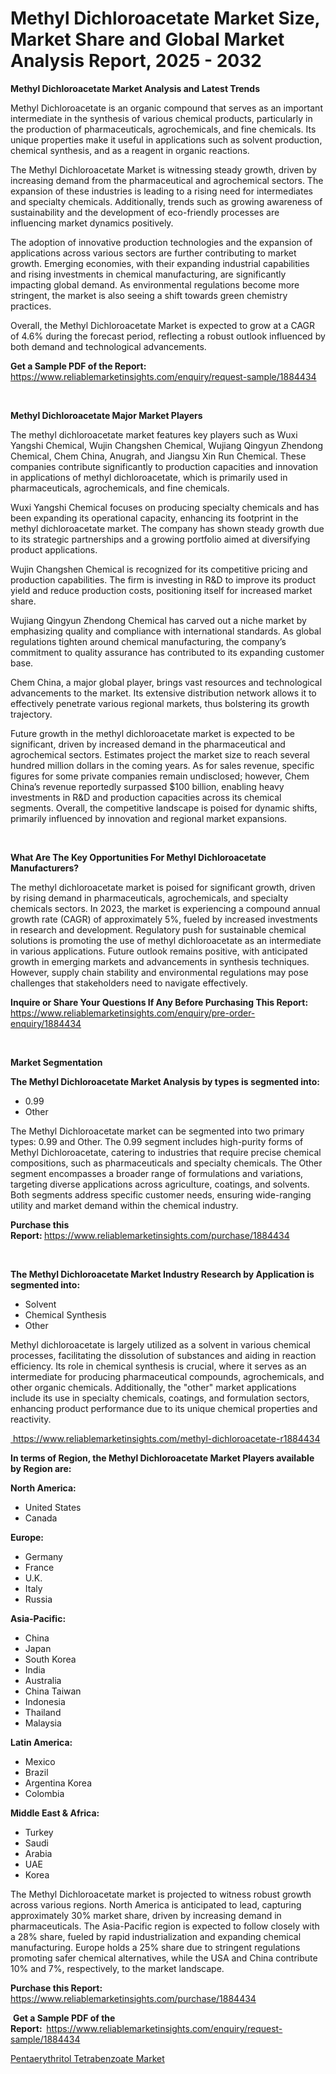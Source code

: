 <p><h1>Methyl Dichloroacetate Market Size, Market Share and Global Market Analysis Report, 2025 - 2032</h1></p><p><strong>Methyl Dichloroacetate Market Analysis and Latest Trends</strong></p>
<p><p>Methyl Dichloroacetate is an organic compound that serves as an important intermediate in the synthesis of various chemical products, particularly in the production of pharmaceuticals, agrochemicals, and fine chemicals. Its unique properties make it useful in applications such as solvent production, chemical synthesis, and as a reagent in organic reactions.</p><p>The Methyl Dichloroacetate Market is witnessing steady growth, driven by increasing demand from the pharmaceutical and agrochemical sectors. The expansion of these industries is leading to a rising need for intermediates and specialty chemicals. Additionally, trends such as growing awareness of sustainability and the development of eco-friendly processes are influencing market dynamics positively.</p><p>The adoption of innovative production technologies and the expansion of applications across various sectors are further contributing to market growth. Emerging economies, with their expanding industrial capabilities and rising investments in chemical manufacturing, are significantly impacting global demand. As environmental regulations become more stringent, the market is also seeing a shift towards green chemistry practices. </p><p>Overall, the Methyl Dichloroacetate Market is expected to grow at a CAGR of 4.6% during the forecast period, reflecting a robust outlook influenced by both demand and technological advancements.</p></p>
<p><strong>Get a Sample PDF of the Report:&nbsp;</strong> <a href="https://www.reliablemarketinsights.com/enquiry/request-sample/1884434?utm_campaign=2246&utm_medium=2&utm_source=Github&utm_content=ia&utm_term=01042025&utm_id=methyl-dichloroacetate">https://www.reliablemarketinsights.com/enquiry/request-sample/1884434</a></p>
<p>&nbsp;</p>
<p><strong>Methyl Dichloroacetate Major Market Players</strong></p>
<p><p>The methyl dichloroacetate market features key players such as Wuxi Yangshi Chemical, Wujin Changshen Chemical, Wujiang Qingyun Zhendong Chemical, Chem China, Anugrah, and Jiangsu Xin Run Chemical. These companies contribute significantly to production capacities and innovation in applications of methyl dichloroacetate, which is primarily used in pharmaceuticals, agrochemicals, and fine chemicals.</p><p>Wuxi Yangshi Chemical focuses on producing specialty chemicals and has been expanding its operational capacity, enhancing its footprint in the methyl dichloroacetate market. The company has shown steady growth due to its strategic partnerships and a growing portfolio aimed at diversifying product applications.</p><p>Wujin Changshen Chemical is recognized for its competitive pricing and production capabilities. The firm is investing in R&D to improve its product yield and reduce production costs, positioning itself for increased market share.</p><p>Wujiang Qingyun Zhendong Chemical has carved out a niche market by emphasizing quality and compliance with international standards. As global regulations tighten around chemical manufacturing, the company’s commitment to quality assurance has contributed to its expanding customer base.</p><p>Chem China, a major global player, brings vast resources and technological advancements to the market. Its extensive distribution network allows it to effectively penetrate various regional markets, thus bolstering its growth trajectory.</p><p>Future growth in the methyl dichloroacetate market is expected to be significant, driven by increased demand in the pharmaceutical and agrochemical sectors. Estimates project the market size to reach several hundred million dollars in the coming years. As for sales revenue, specific figures for some private companies remain undisclosed; however, Chem China’s revenue reportedly surpassed $100 billion, enabling heavy investments in R&D and production capacities across its chemical segments. Overall, the competitive landscape is poised for dynamic shifts, primarily influenced by innovation and regional market expansions.</p></p>
<p>&nbsp;</p>
<p><strong>What Are The Key Opportunities For Methyl Dichloroacetate Manufacturers?</strong></p>
<p><p>The methyl dichloroacetate market is poised for significant growth, driven by rising demand in pharmaceuticals, agrochemicals, and specialty chemicals sectors. In 2023, the market is experiencing a compound annual growth rate (CAGR) of approximately 5%, fueled by increased investments in research and development. Regulatory push for sustainable chemical solutions is promoting the use of methyl dichloroacetate as an intermediate in various applications. Future outlook remains positive, with anticipated growth in emerging markets and advancements in synthesis techniques. However, supply chain stability and environmental regulations may pose challenges that stakeholders need to navigate effectively.</p></p>
<p><strong>Inquire or Share Your Questions If Any Before Purchasing This Report:</strong> <a href="https://www.reliablemarketinsights.com/enquiry/pre-order-enquiry/1884434?utm_campaign=2246&utm_medium=2&utm_source=Github&utm_content=ia&utm_term=01042025&utm_id=methyl-dichloroacetate">https://www.reliablemarketinsights.com/enquiry/pre-order-enquiry/1884434</a></p>
<p>&nbsp;</p>
<p><strong>Market Segmentation</strong></p>
<p><strong>The Methyl Dichloroacetate Market Analysis by types is segmented into:</strong></p>
<p><ul><li>0.99</li><li>Other</li></ul></p>
<p><p>The Methyl Dichloroacetate market can be segmented into two primary types: 0.99 and Other. The 0.99 segment includes high-purity forms of Methyl Dichloroacetate, catering to industries that require precise chemical compositions, such as pharmaceuticals and specialty chemicals. The Other segment encompasses a broader range of formulations and variations, targeting diverse applications across agriculture, coatings, and solvents. Both segments address specific customer needs, ensuring wide-ranging utility and market demand within the chemical industry.</p></p>
<p><strong>Purchase this Report:&nbsp;</strong><a href="https://www.reliablemarketinsights.com/purchase/1884434?utm_campaign=2246&utm_medium=2&utm_source=Github&utm_content=ia&utm_term=01042025&utm_id=methyl-dichloroacetate">https://www.reliablemarketinsights.com/purchase/1884434</a></p>
<p>&nbsp;</p>
<p><strong>The Methyl Dichloroacetate Market Industry Research by Application is segmented into:</strong></p>
<p><ul><li>Solvent</li><li>Chemical Synthesis</li><li>Other</li></ul></p>
<p><p>Methyl dichloroacetate is largely utilized as a solvent in various chemical processes, facilitating the dissolution of substances and aiding in reaction efficiency. Its role in chemical synthesis is crucial, where it serves as an intermediate for producing pharmaceutical compounds, agrochemicals, and other organic chemicals. Additionally, the "other" market applications include its use in specialty chemicals, coatings, and formulation sectors, enhancing product performance due to its unique chemical properties and reactivity.</p></p>
<p><a href="https://www.reliablemarketinsights.com/methyl-dichloroacetate-r1884434?utm_campaign=2246&utm_medium=2&utm_source=Github&utm_content=ia&utm_term=01042025&utm_id=methyl-dichloroacetate">&nbsp;https://www.reliablemarketinsights.com/methyl-dichloroacetate-r1884434</a></p>
<p><strong>In terms of Region, the Methyl Dichloroacetate Market Players available by Region are:</strong></p>
<p>
    <p> <strong> North America: </strong>
        <ul>
            <li>United States</li>
            <li>Canada</li>
        </ul>
        </p> 
    <p> <strong> Europe: </strong>
        <ul>
            <li>Germany</li>
            <li>France</li>
            <li>U.K.</li>
            <li>Italy</li>
            <li>Russia</li>
        </ul>
        </p> 
    <p> <strong> Asia-Pacific: </strong>
        <ul>
            <li>China</li>
            <li>Japan</li>
            <li>South Korea</li>
            <li>India</li>
            <li>Australia</li>
            <li>China Taiwan</li>
            <li>Indonesia</li>
            <li>Thailand</li>
            <li>Malaysia</li>
        </ul>
        </p> 
    <p> <strong> Latin America: </strong>
        <ul>
            <li>Mexico</li>
            <li>Brazil</li>
            <li>Argentina Korea</li>
            <li>Colombia</li>
        </ul>
        </p> 
    <p> <strong> Middle East & Africa: </strong>
        <ul>
            <li>Turkey</li>
            <li>Saudi</li>
            <li>Arabia</li>
            <li>UAE</li>
            <li>Korea</li>
        </ul>
    </p>
    </p>
<p><p>The Methyl Dichloroacetate market is projected to witness robust growth across various regions. North America is anticipated to lead, capturing approximately 30% market share, driven by increasing demand in pharmaceuticals. The Asia-Pacific region is expected to follow closely with a 28% share, fueled by rapid industrialization and expanding chemical manufacturing. Europe holds a 25% share due to stringent regulations promoting safer chemical alternatives, while the USA and China contribute 10% and 7%, respectively, to the market landscape.</p></p>
<p><strong>Purchase this Report: </strong><a href="https://www.reliablemarketinsights.com/purchase/1884434?utm_campaign=2246&utm_medium=2&utm_source=Github&utm_content=ia&utm_term=01042025&utm_id=methyl-dichloroacetate">https://www.reliablemarketinsights.com/purchase/1884434</a></p>
<p>&nbsp;<strong>Get a Sample PDF of the Report:&nbsp;&nbsp;</strong><a href="https://www.reliablemarketinsights.com/enquiry/request-sample/1884434?utm_campaign=2246&utm_medium=2&utm_source=Github&utm_content=ia&utm_term=01042025&utm_id=methyl-dichloroacetate">https://www.reliablemarketinsights.com/enquiry/request-sample/1884434</a></p>
<p><strong></strong></p>
<p><p><a href="https://github.com/rahu1506/Market-Research-Report-List-7/blob/main/pentaerythritol-tetrabenzoate-market.md?utm_campaign=2246&utm_medium=2&utm_source=Github&utm_content=ia&utm_term=01042025&utm_id=methyl-dichloroacetate">Pentaerythritol Tetrabenzoate Market</a></p></p>